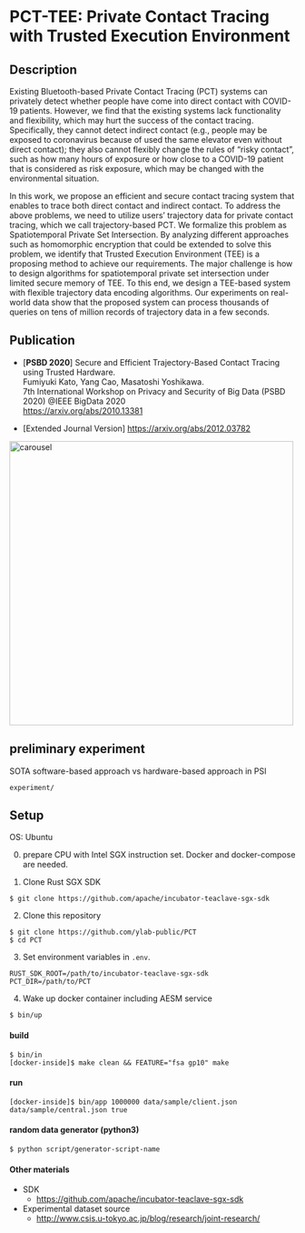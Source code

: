 # PCT-TEE: Private Contact Tracing with Trusted Execution Environment

## Description

Existing Bluetooth-based Private Contact Tracing (PCT) systems can privately detect whether people have come into direct contact with COVID-19 patients. However, we find that the existing systems lack functionality and flexibility, which may hurt the success of the contact tracing. Specifically, they cannot detect indirect contact (e.g., people may be exposed to coronavirus because of used the same elevator even without direct contact); they also cannot flexibly change the rules of “risky contact”, such as how many hours of exposure or how close to a COVID-19 patient that is considered as risk exposure, which may be changed with the environmental situation.

In this work, we propose an efficient and secure contact tracing system that enables to trace both direct contact and indirect contact. To address the above problems, we need to utilize users’ trajectory data for private contact tracing, which we call trajectory-based PCT. We formalize this problem as Spatiotemporal Private Set Intersection. By analyzing different approaches such as homomorphic encryption that could be extended to solve this problem, we identify that Trusted Execution Environment (TEE) is a proposing method to achieve our requirements. The major challenge is how to design algorithms for spatiotemporal private set intersection under limited secure memory of TEE. To this end, we design a TEE-based system with flexible trajectory data encoding algorithms. Our experiments on real-world data show that the proposed system can process thousands of queries on tens of million records of trajectory data in a few seconds.


## Publication

- [**PSBD 2020**] Secure and Efficient Trajectory-Based Contact Tracing using Trusted Hardware.<br>
Fumiyuki Kato, Yang Cao, Masatoshi Yoshikawa.<br>
7th International Workshop on Privacy and Security of Big Data (PSBD 2020) @IEEE BigData 2020 <br>
https://arxiv.org/abs/2010.13381

- [Extended Journal Version] https://arxiv.org/abs/2012.03782

<img width="500" alt="carousel" src="https://user-images.githubusercontent.com/27177602/91183605-a3236200-e726-11ea-894b-ae7f419ca0b8.png">

## preliminary experiment
SOTA software-based approach vs hardware-based approach in PSI

`experiment/`

## Setup

OS: Ubuntu

0. prepare CPU with Intel SGX instruction set. Docker and docker-compose are needed.

1. Clone Rust SGX SDK
```
$ git clone https://github.com/apache/incubator-teaclave-sgx-sdk
```

2. Clone this repository
```
$ git clone https://github.com/ylab-public/PCT
$ cd PCT
```

3. Set environment variables in `.env`. 
```
RUST_SDK_ROOT=/path/to/incubator-teaclave-sgx-sdk
PCT_DIR=/path/to/PCT
```

4. Wake up docker container including AESM service
```
$ bin/up
```


#### build
```
$ bin/in
[docker-inside]$ make clean && FEATURE="fsa gp10" make
```

#### run
```
[docker-inside]$ bin/app 1000000 data/sample/client.json data/sample/central.json true
```

#### random data generator (python3)
```
$ python script/generator-script-name
```

#### Other materials
- SDK
  - https://github.com/apache/incubator-teaclave-sgx-sdk
- Experimental dataset source 
  - http://www.csis.u-tokyo.ac.jp/blog/research/joint-research/
